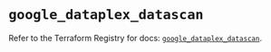 # `google_dataplex_datascan`

Refer to the Terraform Registry for docs: [`google_dataplex_datascan`](https://registry.terraform.io/providers/hashicorp/google/5.38.0/docs/resources/dataplex_datascan).
